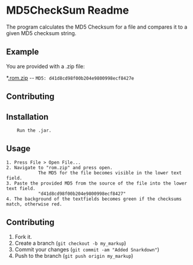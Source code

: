 MD5CheckSum Readme
==================

The program calculates the MD5 Checksum for a file and compares
it to a given MD5 checksum string.

Example
-------

You are provided with a .zip file:

*[.rom.zip]() -- `MD5: d41d8cd98f00b204e9800998ecf8427e`


Contributing
------------


Installation
-----------

		Run the .jar.

Usage
-----

    1. Press File > Open File...
    2. Navigate to "rom.zip" and press open.
    			The MD5 for the file becomes visible in the lower text field.
    3. Paste the provided MD5 from the source of the file into the lower text field.
    			"d41d8cd98f00b204e9800998ecf8427"
    4. The background of the textfields becomes green if the checksums match, otherwise red.

Contributing
------------

1. Fork it.
2. Create a branch (`git checkout -b my_markup`)
3. Commit your changes (`git commit -am "Added Snarkdown"`)
4. Push to the branch (`git push origin my_markup`)